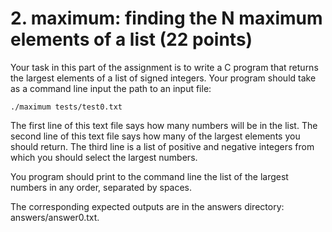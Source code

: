 # 2. maximum: finding the N maximum elements of a list (22 points)
Your task in this part of the assignment is to write a C program that returns the largest elements of a list of signed integers. Your program should take as a command line input the path to an input file:

```./maximum tests/test0.txt```

The first line of this text file says how many numbers will be in the list. The second line of this text file says how many of the largest elements you should return. The third line is a list of positive and negative integers from which you should select the largest numbers.

You program should print to the command line the list of the largest numbers in any order, separated by spaces.

The corresponding expected outputs are in the answers directory: answers/answer0.txt.
